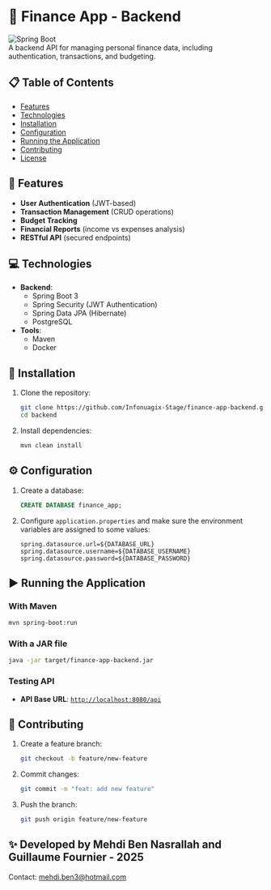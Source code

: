 # 🏦 Finance App - Backend  

![Spring Boot](https://img.shields.io/badge/Spring%20Boot-3.0.0-green)  
A backend API for managing personal finance data, including authentication, transactions, and budgeting.  

## 📋 Table of Contents  

- [Features](#-features)  
- [Technologies](#-technologies)  
- [Installation](#-installation)  
- [Configuration](#-configuration)  
- [Running the Application](#-running-the-application)  
- [Contributing](#-contributing)  
- [License](#-license)  

## 🚀 Features  

- **User Authentication** (JWT-based)  
- **Transaction Management** (CRUD operations)  
- **Budget Tracking**  
- **Financial Reports** (income vs expenses analysis)  
- **RESTful API** (secured endpoints)  

## 💻 Technologies  

- **Backend**:  
  - Spring Boot 3  
  - Spring Security (JWT Authentication)  
  - Spring Data JPA (Hibernate)  
  - PostgreSQL
- **Tools**:  
  - Maven  
  - Docker 

## 👥 Installation  

1. Clone the repository:  

   ```bash
   git clone https://github.com/Infonuagix-Stage/finance-app-backend.git
   cd backend
   ```

2. Install dependencies:  

   ```bash
   mvn clean install
   ```

## ⚙️ Configuration  

1. Create a database:  

   ```sql
   CREATE DATABASE finance_app;
   ```

2. Configure `application.properties` and make sure the environment variables are assigned to some values:  

   ```properties
   spring.datasource.url=${DATABASE_URL}
   spring.datasource.username=${DATABASE_USERNAME}
   spring.datasource.password=${DATABASE_PASSWORD}
   ```

## ▶️ Running the Application  

### With Maven  

```bash
mvn spring-boot:run
```

### With a JAR file  

```bash
java -jar target/finance-app-backend.jar
```

### Testing API  
  
- **API Base URL**: [`http://localhost:8080/api`](http://localhost:8080)  

## 🤝 Contributing  

1. Create a feature branch:  

   ```bash
   git checkout -b feature/new-feature
   ```

2. Commit changes:  

   ```bash
   git commit -m "feat: add new feature"
   ```

3. Push the branch:  

   ```bash
   git push origin feature/new-feature
   ```

## ✨ Developed by Mehdi Ben Nasrallah and Guillaume Fournier - 2025  

Contact: mehdi.ben3@hotmail.com  

